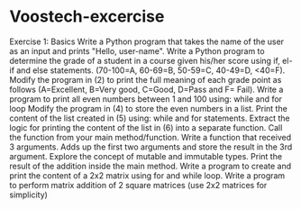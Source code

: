 # Voostech-excercise
Exercise 1: Basics  Write a Python program that takes the name of the user as an input and prints "Hello, user-name".  Write a Python program to determine the grade of a student in a course given his/her score using if, el-if and else statements. (70-100=A, 60-69=B, 50-59=C, 40-49=D, &lt;40=F).  Modify the program in (2) to print the full meaning of each grade point as follows (A=Excellent, B=Very good, C=Good, D=Pass and F= Fail).  Write a program to print all even numbers between 1 and 100 using: while and for loop  Modify the program in (4) to store the even numbers in a list.  Print the content of the list created in (5) using: while and for statements.  Extract the logic for printing the content of the list in (6) into a separate function. Call the function from your main method/function.  Write a function that received 3 arguments. Adds up the first two arguments and store the result in the 3rd argument. Explore the concept of mutable and immutable types. Print the result of the addition inside the main method.  Write a program to create and print the content of a 2x2 matrix using for and while loop.  Write a program to perform matrix addition of 2 square matrices (use 2x2 matrices for simplicity)
